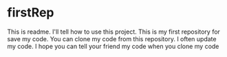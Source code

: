 # firstRep

This is readme.
I'll tell how to use this project.
This is my first repository for save my code.
You can clone my code from this repository.
I often update my code.
I hope you can tell your friend  my code when you clone my code
